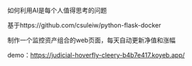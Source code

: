 如何利用AI是每个人值得思考的问题

基于https://github.com/csuleiw/python-flask-docker

制作一个监控资产组合的web页面，每天自动更新净值和涨幅

demo：https://judicial-hoverfly-cleery-b4b7e417.koyeb.app/

